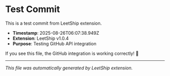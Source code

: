 # Test Commit

This is a test commit from LeetShip extension.

- **Timestamp**: 2025-08-26T06:07:38.949Z
- **Extension**: LeetShip v1.0.4
- **Purpose**: Testing GitHub API integration

If you see this file, the GitHub integration is working correctly! 🎉

---

*This file was automatically generated by LeetShip extension.*
